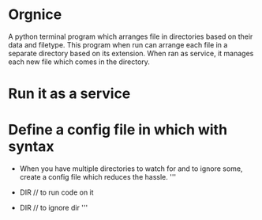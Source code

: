 # Orgnice
A python terminal program which arranges file in directories based on their data and filetype.
This program when run can arrange each file in a separate directory based on its extension.
When ran as service, it manages each new file which comes in the directory.

# Run it as a service



# Define a config file in which with syntax
- When you have multiple directories to watch for and to ignore some, create a config file which reduces the hassle.
'''
+ DIR // to run code on it
- DIR // to ignore dir
'''
